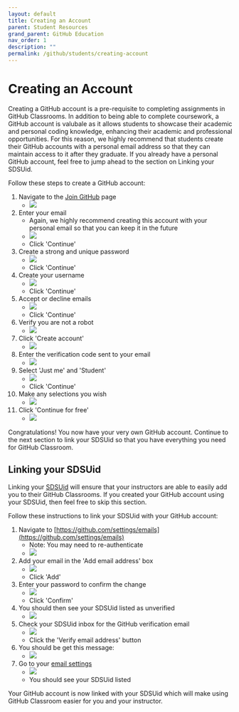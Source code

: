 ```yaml
---
layout: default
title: Creating an Account
parent: Student Resources
grand_parent: GitHub Education
nav_order: 1
description: ""
permalink: /github/students/creating-account
---
```


# Creating an Account
Creating a GitHub account is a pre-requisite to completing assignments in GitHub Classrooms.
In addition to being able to complete coursework, a GitHub account is valubale as it allows students to showcase their academic and personal coding knowledge, enhancing their academic and professional opportunities.
For this reason, we highly recommend that students create their GitHub accounts with a personal email address so that they can maintain access to it after they graduate.
If you already have a personal GitHub account, feel free to jump ahead to the section on Linking your SDSUid.

Follow these steps to create a GitHub account:
1. Navigate to the [Join GitHub](https://github.com/signup) page
    - ![](/images/github/creating-account-1.png)
1. Enter your email
    - Again, we highly recommend creating this account with your personal email so that you can keep it in the future
    - ![](/images/github/creating-account-2.png)
    - Click 'Continue'
1. Create a strong and unique password
    - ![](/images/github/creating-account-3.png)
    - Click 'Continue'
1. Create your username
    - ![](/images/github/creating-account-4.png)
    - Click 'Continue'
1. Accept or decline emails
    - ![](/images/github/creating-account-5.png)
    - Click 'Continue'
1. Verify you are not a robot
    - ![](/images/github/creating-account-6.png)
1. Click 'Create account'
    - ![](/images/github/creating-account-7.png)
1. Enter the verification code sent to your email
    - ![](/images/github/creating-account-8.png)
1. Select 'Just me' and 'Student'
    - ![](/images/github/creating-account-9.png)
    - Click 'Continue'
1. Make any selections you wish
    - ![](/images/github/creating-account-10.png)
1. Click 'Continue for free'
    - ![](/images/github/creating-account-11.png)

Congratulations! You now have your very own GitHub account. Continue to the next section to link your SDSUid so that you have everything you need for GitHub Classroom.

## Linking your SDSUid
Linking your [SDSUid](https://it.sdsu.edu/sdsuid) will ensure that your instructors are able to easily add you to their GitHub Classrooms.
If you created your GitHub account using your SDSUid, then feel free to skip this section.

Follow these instructions to link your SDSUid with your GitHub account:
1. Navigate to [https://github.com/settings/emails](https://github.com/settings/emails)
    - Note: You may need to re-authenticate
    - ![](/images/github/linking-account-1.png)
1. Add your email in the 'Add email address' box
    - ![](/images/github/linking-account-2.png)
    - Click 'Add'
1. Enter your password to confirm the change
    - ![](/images/github/linking-account-3.png)
    - Click 'Confirm'
1. You should then see your SDSUid listed as unverified
    - ![](/images/github/linking-account-4.png)
1. Check your SDSUid inbox for the GitHub verification email
    - ![](/images/github/linking-account-5.png)
    - Click the 'Verify email address' button
1. You should be get this message:
    - ![](/images/github/linking-account-6.png)
1. Go to your [email settings](https://github.com/settings/emails)
    - ![](/images/github/linking-account-7.png)
    - You should see your SDSUid listed

Your GitHub account is now linked with your SDSUid which will make using GitHub Classroom easier for you and your instructor.
